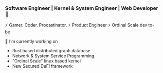 ### Software Engineer | Kernel & System Engineer | Web Developer 👋

⚡ Gamer. Coder. Procastinator. 
⚡ Product Engineer
⚡ Ordinal Scale dev to-be 

🔭 I’m currently working on 
  - Rust based distributed graph database
  - Network & System Service Programming
  - "Ordinal Scale" linux based kernel
  - New Secured DeFi framework
